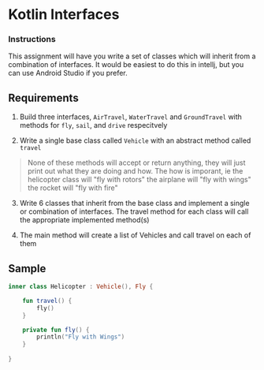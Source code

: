 # Kotlin Interfaces

### Instructions

This assignment will have you write a set of classes which will inherit from a combination of interfaces. It would be easiest to do this in intellj, but you can use Android Studio if you prefer.

## Requirements

1. Build three interfaces, `AirTravel`, `WaterTravel` and `GroundTravel` with methods for `fly`, `sail`, and `drive` respecitvely

2. Write a single base class called `Vehicle` with an abstract method called `travel`
> None of these methods will accept or return anything, they will just print out what they are doing and how. The how is imporant, ie the helicopter class will "fly with rotors" the airplane will "fly with wings" the rocket will "fly with fire"

3. Write 6 classes that inherit from the base class and implement a single or combination of interfaces. The travel method for each class will call the appropriate implemented method(s)

4. The main method will create a list of Vehicles and call travel on each of them

## Sample
```Kotlin
inner class Helicopter : Vehicle(), Fly {

    fun travel() {
        fly()
    }

    private fun fly() {
        println("Fly with Wings")
    }
    
}
```